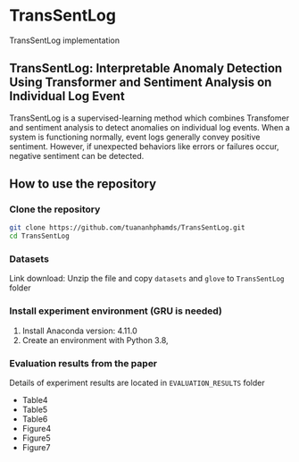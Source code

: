 # TransSentLog
TransSentLog implementation
## TransSentLog: Interpretable Anomaly Detection Using Transformer and Sentiment Analysis on Individual Log Event

TransSentLog is a supervised-learning method which combines Transfomer and sentiment analysis to detect anomalies on individual log events. When a system is functioning normally, event logs generally convey positive sentiment. However, if unexpected behaviors like errors or failures occur, negative sentiment can be detected. 

## How to use the repository
### Clone the repository
```bash
git clone https://github.com/tuananhphamds/TransSentLog.git
cd TransSentLog
```

### Datasets
Link download: 
Unzip the file and copy `datasets` and `glove` to `TransSentLog` folder

### Install experiment environment (GRU is needed)
1. Install Anaconda version: 4.11.0
2. Create an environment with Python 3.8, 

### Evaluation results from the paper
Details of experiment results are located in `EVALUATION_RESULTS` folder
- Table4
- Table5
- Table6
- Figure4
- Figure5
- Figure7
